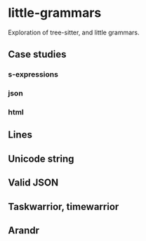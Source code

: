 # little-grammars

Exploration of tree-sitter, and little grammars.

## Case studies

### s-expressions

### json

### html

## Lines

## Unicode string

## Valid JSON

## Taskwarrior, timewarrior

## Arandr

